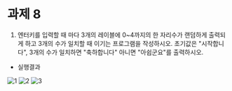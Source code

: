# 과제 8

1. 엔터키를 입력할 때 마다 3개의 레이블에 0~4까지의 한 자리수가 랜덤하게 출력되게 하고 3개의 수가 일치할 때 이기는 프로그램을 작성하시오. 초기값은 "시작합니다", 3개의 수가 일치하면 "축하합니다" 아니면 "아쉽군요"를 출력하시오.

- 실행결과  

![1](https://user-images.githubusercontent.com/71253970/147047905-6a24d9f5-ca32-4979-ab24-8dd8c9ce1e29.png)
![2](https://user-images.githubusercontent.com/71253970/147047908-15fdb668-39a7-4f9d-a708-35903d8f915e.png)
![3](https://user-images.githubusercontent.com/71253970/147047909-f0da4b9b-6eab-472d-8fe4-b15ac463f6d7.png)
